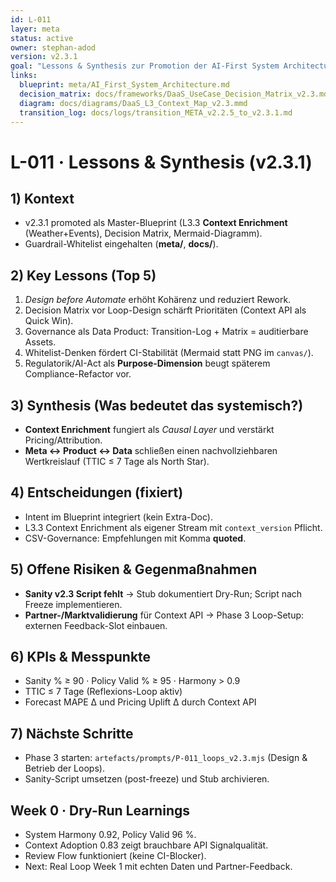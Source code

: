 ```yaml
---
id: L-011
layer: meta
status: active
owner: stephan-adod
version: v2.3.1
goal: "Lessons & Synthesis zur Promotion der AI-First System Architecture v2.3.1 (inkl. L3 Context Enrichment + Decision Matrix)"
links:
  blueprint: meta/AI_First_System_Architecture.md
  decision_matrix: docs/frameworks/DaaS_UseCase_Decision_Matrix_v2.3.md
  diagram: docs/diagrams/DaaS_L3_Context_Map_v2.3.mmd
  transition_log: docs/logs/transition_META_v2.2.5_to_v2.3.1.md
---
```


# L-011 · Lessons & Synthesis (v2.3.1)

## 1) Kontext
- v2.3.1 promoted als Master-Blueprint (L3.3 **Context Enrichment** (Weather+Events), Decision Matrix, Mermaid-Diagramm).
- Guardrail-Whitelist eingehalten (**meta/**, **docs/**).

## 2) Key Lessons (Top 5)
1. *Design before Automate* erhöht Kohärenz und reduziert Rework.
2. Decision Matrix vor Loop-Design schärft Prioritäten (Context API als Quick Win).
3. Governance als Data Product: Transition-Log + Matrix = auditierbare Assets.
4. Whitelist-Denken fördert CI-Stabilität (Mermaid statt PNG im `canvas/`).
5. Regulatorik/AI-Act als **Purpose-Dimension** beugt späterem Compliance-Refactor vor.

## 3) Synthesis (Was bedeutet das systemisch?)
- **Context Enrichment** fungiert als *Causal Layer* und verstärkt Pricing/Attribution.
- **Meta ↔ Product ↔ Data** schließen einen nachvollziehbaren Wertkreislauf (TTIC ≤ 7 Tage als North Star).

## 4) Entscheidungen (fixiert)
- Intent im Blueprint integriert (kein Extra-Doc).
- L3.3 Context Enrichment als eigener Stream mit `context_version` Pflicht.
- CSV-Governance: Empfehlungen mit Komma **quoted**.

## 5) Offene Risiken & Gegenmaßnahmen
- **Sanity v2.3 Script fehlt** → Stub dokumentiert Dry-Run; Script nach Freeze implementieren.
- **Partner-/Marktvalidierung** für Context API → Phase 3 Loop-Setup: externen Feedback-Slot einbauen.

## 6) KPIs & Messpunkte
- Sanity % ≥ 90 · Policy Valid % ≥ 95 · Harmony > 0.9
- TTIC ≤ 7 Tage (Reflexions-Loop aktiv)
- Forecast MAPE Δ und Pricing Uplift Δ durch Context API

## 7) Nächste Schritte
- Phase 3 starten: `artefacts/prompts/P-011_loops_v2.3.mjs` (Design & Betrieb der Loops).
- Sanity-Script umsetzen (post-freeze) und Stub archivieren.

## Week 0 · Dry-Run Learnings
- System Harmony 0.92, Policy Valid 96 %.
- Context Adoption 0.83 zeigt brauchbare API Signalqualität.
- Review Flow funktioniert (keine CI-Blocker).
- Next: Real Loop Week 1 mit echten Daten und Partner-Feedback.
